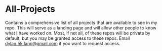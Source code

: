 # All-Projects
Contains a comprehensive list of all projects that are available to see in my repo. This will serve as a landing page and will allow other people to know what I have worked on. Most, if not all, of these repos will be private by default, but you may be granted access to these repos. Email dylan.hk.lang@gmail.com if you want to request access.
